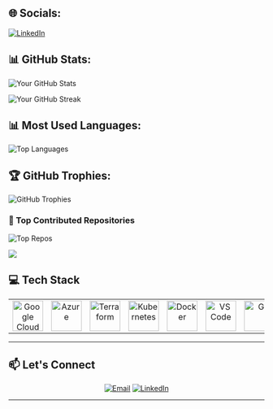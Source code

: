 



## 🌐 Socials:
[![LinkedIn](https://img.shields.io/badge/LinkedIn-%230077B5.svg?style=flat&logo=linkedin&logoColor=white)](https://www.linkedin.com/in/stephen-aniemena-699b39313/)


## 📊 GitHub Stats:

![Your GitHub Stats](https://github-readme-stats.vercel.app/api?username=TutorIjy&show_icons=true&theme=dark&count_private=true)

![Your GitHub Streak](https://github-readme-streak-stats.herokuapp.com/?user=TutorIjy&theme=dark&hide_border=false)


## 📊 Most Used Languages:
![Top Languages](https://github-readme-stats.vercel.app/api/top-langs/?username=TutorIjy&layout=compact&theme=dark)

## 🏆 GitHub Trophies:
![GitHub Trophies](https://github-profile-trophy.vercel.app/?username=TutorIjy&theme=darkhub&margin-w=15&margin-h=15)

### 🚀 Top Contributed Repositories
![Top Repos](https://github-readme-stats.vercel.app/api/top-langs/?username=TutorIjy&layout=compact&theme=dark)

![](https://komarev.com/ghpvc/?username=stgreen24&color=blue)






## 💻 Tech Stack
<table align="center">
 <tr>
   <td align="center"><img src="https://cdn.jsdelivr.net/gh/devicons/devicon/icons/googlecloud/googlecloud-original.svg" width="60" alt="Google Cloud"/></td>
   <td align="center"><img src="https://cdn.jsdelivr.net/gh/devicons/devicon/icons/azure/azure-original.svg" width="60" alt="Azure"/></td>
   <td align="center"><img src="https://cdn.jsdelivr.net/gh/devicons/devicon/icons/terraform/terraform-original.svg" width="60" alt="Terraform"/></td>
   <td align="center"><img src="https://cdn.jsdelivr.net/gh/devicons/devicon/icons/kubernetes/kubernetes-plain.svg" width="60" alt="Kubernetes"/></td>
   <td align="center"><img src="https://cdn.jsdelivr.net/gh/devicons/devicon/icons/docker/docker-original.svg" width="60" alt="Docker"/></td>
   <td align="center"><img src="https://cdn.jsdelivr.net/gh/devicons/devicon/icons/vscode/vscode-original.svg" width="60" alt="VS Code"/></td>
   <td align="center"><img src="https://cdn.jsdelivr.net/gh/devicons/devicon/icons/git/git-original.svg" width="60" alt="Git"/></td>
   <td align="center"><img src="https://cdn.jsdelivr.net/gh/devicons/devicon/icons/linux/linux-original.svg" width="60" alt="Linux"/></td>
   <td align="center"><img src="https://img.shields.io/badge/Datadog-632CA6?style=flat&logo=datadog&logoColor=white" alt="Datadog" /></td>
   <td align="center"><img src="https://img.shields.io/badge/Cockpit-005CA9?style=flat&logoColor=white" alt="Cockpit"/></td>
 </tr>
</table>
 
---
## 📫 Let's Connect
<p align="center">
 <a href="mailto:stgreen24@gmail.com"><img src="https://img.shields.io/badge/Email-D14836?logo=gmail&logoColor=white&style=for-the-badge" alt="Email"/></a>
 <a href="(https://www.linkedin.com/in/stephen-aniemena-699b39313/)"><img src="https://img.shields.io/badge/LinkedIn-0077B5?logo=linkedin&logoColor=white&style=for-the-badge" alt="LinkedIn"/></a>
</p>
 
---



<!---
stgreen24/stgreen24 is a ✨ special ✨ repository because its `README.md` (this file) appears on your GitHub profile.
You can click the Preview link to take a look at your changes.
--->
